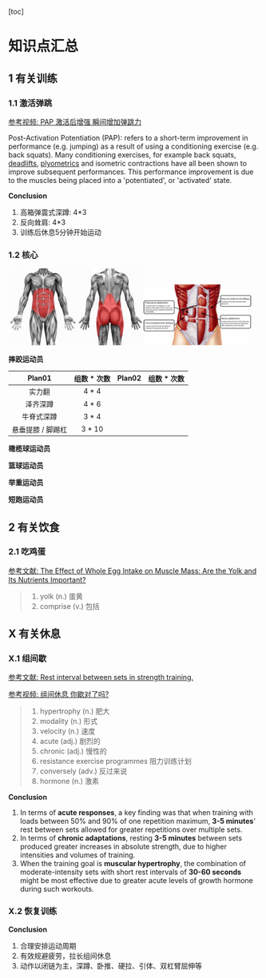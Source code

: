 [toc]

# 知识点汇总

## 1 有关训练

### 1.1 激活弹跳

[参考视频: PAP 激活后增强 瞬间增加弹跳力](https://www.douyin.com/user/MS4wLjABAAAAuaeTxp0tLeLjcJ1y7D92e0cNUYjxiASnJtxKfZS7RSs?modal_id=7018154479316978977&showTab=post)

Post-Activation Potentiation (PAP): refers to a short-term improvement in performance (e.g. jumping) as a result of using a conditioning exercise (e.g. back squats). Many conditioning exercises, for example back squats, [deadlifts](https://www.scienceforsport.com/the-deadlift-form-benefits-and-workouts/), [plyometrics](https://www.scienceforsport.com/plyometrics/) and isometric contractions have all been shown to improve subsequent performances. This performance improvement is due to the muscles being placed into a 'potentiated', or 'activated' state.

**Conclusion**

1. 高箱弹震式深蹲: 4*3
2. 反向耸肩: 4*3
3. 训练后休息5分钟开始运动

### 1.2 核心

<img src="assets/f69e4f_eb453babf90a4ee0a8f22171f3356eb9mv2.jpg" alt="img" style="zoom:43%;" /><img src="assets/Abdominal-Muscles-.jpg" alt="All about Core Stability and why it matters — Norwich ..." style="zoom:21%;" />

**摔跤运动员**

|      Plan01       | 组数 * 次数 | Plan02 | 组数 * 次数 |
| :---------------: | :---------: | :----: | ----------- |
|      实力翻       |    4 * 4    |        |             |
|     泽齐深蹲      |    4 * 6    |        |             |
|    牛脊式深蹲     |    3 * 4    |        |             |
| 悬垂提膝 / 脚踢杠 |   3 * 10    |        |             |

**橄榄球运动员**

**篮球运动员**

**举重运动员**

**短跑运动员**



## 2 有关饮食

### 2.1 吃鸡蛋

[参考文献: The Effect of Whole Egg Intake on Muscle Mass: Are the Yolk and Its Nutrients Important?](https://pubmed.ncbi.nlm.nih.gov/34504041/)

> 1. yolk (n.) 蛋黄
> 2. comprise (v.) 包括

## X 有关休息

### X.1 组间歇

[参考文献: Rest interval between sets in strength training.](https://pubmed.ncbi.nlm.nih.gov/19691365/)

[参考视频: 组间休息 你歇对了吗?](https://www.douyin.com/user/MS4wLjABAAAAuaeTxp0tLeLjcJ1y7D92e0cNUYjxiASnJtxKfZS7RSs?modal_id=7083842897996729604)

> 1. hypertrophy (n.) 肥大
> 2. modality (n.) 形式
> 3. velocity (n.) 速度
> 4. acute (adj.) 剧烈的
> 5. chronic (adj.) 慢性的
> 6. resistance exercise programmes 阻力训练计划
> 7. conversely (adv.) 反过来说
> 8. hormone (n.) 激素

**Conclusion**

1. In terms of **acute responses**, a key finding was that when training with loads between 50% and 90% of one repetition maximum, **3-5 minutes**' rest between sets allowed for greater repetitions over multiple sets. 
2. In terms of **chronic adaptations**, resting **3-5 minutes** between sets produced greater increases in absolute strength, due to higher intensities and volumes of training. 
3. When the training goal is **muscular hypertrophy**, the combination of moderate-intensity sets with short rest intervals of **30-60 seconds** might be most effective due to greater acute levels of growth hormone during such workouts.

### X.2 恢复训练

**Conclusion**

1. 合理安排运动周期
2. 有效规避疲劳，拉长组间休息
3. 动作以闭链为主，深蹲、卧推、硬拉、引体、双杠臂屈伸等



